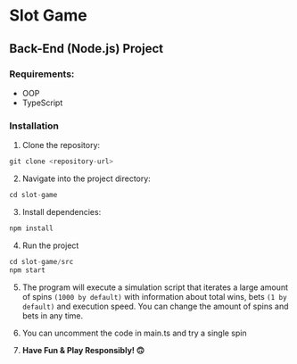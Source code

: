# Slot Game
## Back-End (Node.js) Project

### Requirements:
- OOP
- TypeScript


### Installation
1. Clone the repository:
```js
git clone <repository-url>
```
2. Navigate into the project directory:
```js
cd slot-game
```
3. Install dependencies:
```js
npm install
```
4. Run the project
```js
cd slot-game/src
npm start
```
5. The program will execute a simulation script that iterates a large amount of spins `(1000 by default)` with information about total wins, bets `(1 by default)` and execution speed. You can change the amount of spins and bets in any time.

6. You can uncomment the code in main.ts and try a single spin
   
7. **Have Fun & Play Responsibly! 🙃**